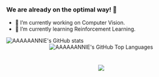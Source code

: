 ### We are already on the optimal way! 👋

<!--
**aaaaaannie/aaaaaannie** is a ✨ _special_ ✨ repository because its `README.md` (this file) appears on your GitHub profile.

Here are some ideas to get you started:
-->

- 🔭 I’m currently working on Computer Vision.
- 🌱 I’m currently learning Reinforcement Learning.
<!--
- 👯 I’m looking to collaborate on ...
- 🤔 I’m looking for help with ...
- 💬 Ask me about ...
- 📫 How to reach me: ...
- 😄 Pronouns: ...
- ⚡ Fun fact: ...
-->

<img src="https://github-readme-stats.vercel.app/api?username=aaaaaannie&show_icons=true&theme=radical" alt="AAAAAANNIE's GitHub stats">


<!DOCTYPE html>
<html lang="en">
<head>
    <meta charset="UTF-8">
    <meta name="viewport" content="width=device-width, initial-scale=1.0">
</head>
<body>
    <div align="center">
        <img src="https://github-readme-stats.vercel.app/api/top-langs/?username=aaaaaannie&hide_title=true&hide_border=true&layout=compact&langs_count=6&text_color=ff69b4&icon_color=fff&bg_color=000000&theme=graywhite" alt="AAAAAANNIE's GitHub Top Languages">
    </div>
</body>
</html>
<h1 align="center"> 
    <img src="https://readme-typing-svg.herokuapp.com/?lines=console.log(%22Hello%2C%20World!%22);We are already on the optimal way!&center=true&size=27"> </a> </h1>
